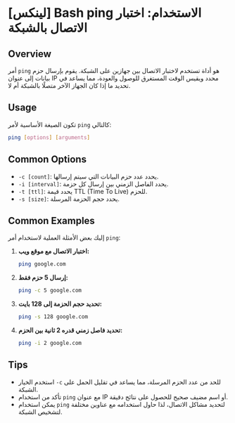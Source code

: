 # [لينكس] Bash ping الاستخدام: اختبار الاتصال بالشبكة

## Overview
أمر `ping` هو أداة تستخدم لاختبار الاتصال بين جهازين على الشبكة. يقوم بإرسال حزم بيانات إلى عنوان IP محدد ويقيس الوقت المستغرق للوصول والعودة، مما يساعد في تحديد ما إذا كان الجهاز الآخر متصلًا بالشبكة أم لا.

## Usage
تكون الصيغة الأساسية لأمر `ping` كالتالي:

```bash
ping [options] [arguments]
```

## Common Options
- `-c [count]`: يحدد عدد حزم البيانات التي سيتم إرسالها.
- `-i [interval]`: يحدد الفاصل الزمني بين إرسال كل حزمة.
- `-t [ttl]`: يحدد قيمة TTL (Time To Live) للحزم.
- `-s [size]`: يحدد حجم الحزمة المرسلة.

## Common Examples
إليك بعض الأمثلة العملية لاستخدام أمر `ping`:

1. **اختبار الاتصال مع موقع ويب:**
   ```bash
   ping google.com
   ```

2. **إرسال 5 حزم فقط:**
   ```bash
   ping -c 5 google.com
   ```

3. **تحديد حجم الحزمة إلى 128 بايت:**
   ```bash
   ping -s 128 google.com
   ```

4. **تحديد فاصل زمني قدره 2 ثانية بين الحزم:**
   ```bash
   ping -i 2 google.com
   ```

## Tips
- استخدم الخيار `-c` للحد من عدد الحزم المرسلة، مما يساعد في تقليل الحمل على الشبكة.
- تأكد من استخدام `ping` مع عنوان IP أو اسم مضيف صحيح للحصول على نتائج دقيقة.
- يمكن استخدام `ping` لتحديد مشاكل الاتصال، لذا حاول استخدامه مع عناوين مختلفة لتشخيص الشبكة.